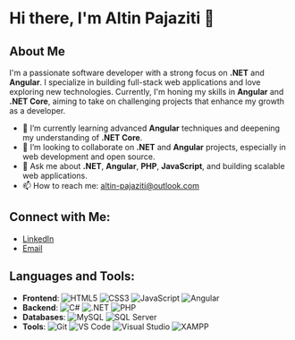 # Hi there, I'm Altin Pajaziti 👋

## About Me

I'm a passionate software developer with a strong focus on **.NET** and **Angular**. I specialize in building full-stack web applications and love exploring new technologies. Currently, I'm honing my skills in **Angular** and **.NET Core**, aiming to take on challenging projects that enhance my growth as a developer.

- 🌱 I’m currently learning advanced **Angular** techniques and deepening my understanding of **.NET Core**.
- 👯 I’m looking to collaborate on **.NET** and **Angular** projects, especially in web development and open source.
- 💬 Ask me about **.NET**, **Angular**, **PHP**, **JavaScript**, and building scalable web applications.
- 📫 How to reach me: [altin-pajaziti@outlook.com](mailto:altin-pajaziti@outlook.com)


## Connect with Me:

- [LinkedIn](https://www.linkedin.com/in/altin-pajaziti-843138181/)
- [Email](mailto:altin-pajaziti@outlook.com)
## Languages and Tools:

- **Frontend**: ![HTML5](https://img.shields.io/badge/-HTML5-E34F26?style=flat&logo=html5&logoColor=white) ![CSS3](https://img.shields.io/badge/-CSS3-1572B6?style=flat&logo=css3&logoColor=white) ![JavaScript](https://img.shields.io/badge/-JavaScript-F7DF1E?style=flat&logo=javascript&logoColor=black) ![Angular](https://img.shields.io/badge/-Angular-DD0031?style=flat&logo=angular&logoColor=white)
- **Backend**: ![C#](https://img.shields.io/badge/-C%23-239120?style=flat&logo=csharp&logoColor=white) ![.NET](https://img.shields.io/badge/-NET-512BD4?style=flat&logo=.net&logoColor=white) ![PHP](https://img.shields.io/badge/-PHP-777BB4?style=flat&logo=php&logoColor=white)
- **Databases**: ![MySQL](https://img.shields.io/badge/-MySQL-4479A1?style=flat&logo=mysql&logoColor=white) ![SQL Server](https://img.shields.io/badge/-SQL%20Server-CC2927?style=flat&logo=microsoft-sql-server&logoColor=white)
- **Tools**: 
  ![Git](https://img.shields.io/badge/-Git-F05032?style=flat&logo=git&logoColor=white) 
  ![VS Code](https://img.shields.io/badge/-VS%20Code-007ACC?style=flat&logo=visualstudiocode&logoColor=white) 
  ![Visual Studio](https://img.shields.io/badge/-Visual%20Studio-5C2D91?style=flat&logo=visualstudio&logoColor=white) 
  ![XAMPP](https://img.shields.io/badge/-XAMPP-FB7A24?style=flat&logo=xampp&logoColor=white)





